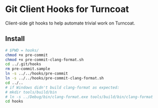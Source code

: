 # Git Client Hooks for Turncoat

Client-side git hooks to help automate trivial work on Turncoat.

## Install

```sh
# $PWD = hooks/
chmod +x pre-commit
chmod +x pre-commit-clang-format.sh
cd ../.git/hooks
rm pre-commit.sample
ln -s ../../hooks/pre-commit
ln -s ../../hooks/pre-commit-clang-format.sh
cd ../..
# if Windows didn't build clang-format as expected:
# mkdir tools/build/bin
# ln -s ../Debug/bin/clang-format.exe tools/build/bin/clang-format
cd hooks
```
